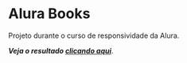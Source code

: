 # Alura Books
Projeto durante o curso de responsividade da Alura.

_**Veja o resultado [clicando aqui](https://vanvilas.github.io/alurabook)**_.
